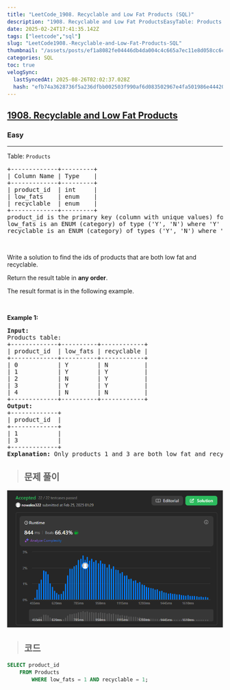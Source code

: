 ```yaml
---
title: "LeetCode_1908. Recyclable and Low Fat Products (SQL)"
description: "1908. Recyclable and Low Fat ProductsEasyTable: Products  +-------------+---------+ | Column Name | Type    | +-------------+---------+ | product_id  | int     | | low_fats    | enum    | | recyclable..."
date: 2025-02-24T17:41:35.142Z
tags: ["leetcode","sql"]
slug: "LeetCode1908.-Recyclable-and-Low-Fat-Products-SQL"
thumbnail: "/assets/posts/ef1a8082fe04446db4da004c4c665a7ec11e8d058cc6cda1f99dd80e095ab9f1.png"
categories: SQL
toc: true
velogSync:
  lastSyncedAt: 2025-08-26T02:02:37.028Z
  hash: "efb74a3628736f5a236dfbb002503f990af6d083502967e4fa501986e4442026"
---
```


<h2><a href="https://leetcode.com/problems/recyclable-and-low-fat-products">1908. Recyclable and Low Fat Products</a></h2><h3>Easy</h3><hr><p>Table: <code>Products</code></p>

<pre>
+-------------+---------+
| Column Name | Type    |
+-------------+---------+
| product_id  | int     |
| low_fats    | enum    |
| recyclable  | enum    |
+-------------+---------+
product_id is the primary key (column with unique values) for this table.
low_fats is an ENUM (category) of type (&#39;Y&#39;, &#39;N&#39;) where &#39;Y&#39; means this product is low fat and &#39;N&#39; means it is not.
recyclable is an ENUM (category) of types (&#39;Y&#39;, &#39;N&#39;) where &#39;Y&#39; means this product is recyclable and &#39;N&#39; means it is not.</pre>

<p>&nbsp;</p>

<p>Write a solution to find the ids of products that are both low fat and recyclable.</p>

<p>Return the result table in <strong>any order</strong>.</p>

<p>The result format is in the following example.</p>

<p>&nbsp;</p>
<p><strong class="example">Example 1:</strong></p>

<pre>
<strong>Input:</strong> 
Products table:
+-------------+----------+------------+
| product_id  | low_fats | recyclable |
+-------------+----------+------------+
| 0           | Y        | N          |
| 1           | Y        | Y          |
| 2           | N        | Y          |
| 3           | Y        | Y          |
| 4           | N        | N          |
+-------------+----------+------------+
<strong>Output:</strong> 
+-------------+
| product_id  |
+-------------+
| 1           |
| 3           |
+-------------+
<strong>Explanation:</strong> Only products 1 and 3 are both low fat and recyclable.
</pre>

> ## 문제 풀이

![](/assets/posts/ef1a8082fe04446db4da004c4c665a7ec11e8d058cc6cda1f99dd80e095ab9f1.png)

> ## 코드

```sql
SELECT product_id
    FROM Products
        WHERE low_fats = 1 AND recyclable = 1;
```